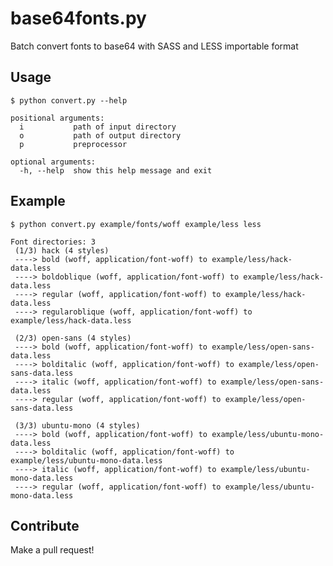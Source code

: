 # base64fonts.py

Batch convert fonts to base64 with SASS and LESS importable format


## Usage

    $ python convert.py --help

```
positional arguments:
  i           path of input directory
  o           path of output directory
  p           preprocessor

optional arguments:
  -h, --help  show this help message and exit
```


## Example

    $ python convert.py example/fonts/woff example/less less

```
Font directories: 3
 (1/3) hack (4 styles)
 ----> bold (woff, application/font-woff) to example/less/hack-data.less
 ----> boldoblique (woff, application/font-woff) to example/less/hack-data.less
 ----> regular (woff, application/font-woff) to example/less/hack-data.less
 ----> regularoblique (woff, application/font-woff) to example/less/hack-data.less

 (2/3) open-sans (4 styles)
 ----> bold (woff, application/font-woff) to example/less/open-sans-data.less
 ----> bolditalic (woff, application/font-woff) to example/less/open-sans-data.less
 ----> italic (woff, application/font-woff) to example/less/open-sans-data.less
 ----> regular (woff, application/font-woff) to example/less/open-sans-data.less

 (3/3) ubuntu-mono (4 styles)
 ----> bold (woff, application/font-woff) to example/less/ubuntu-mono-data.less
 ----> bolditalic (woff, application/font-woff) to example/less/ubuntu-mono-data.less
 ----> italic (woff, application/font-woff) to example/less/ubuntu-mono-data.less
 ----> regular (woff, application/font-woff) to example/less/ubuntu-mono-data.less
```


## Contribute

Make a pull request!
